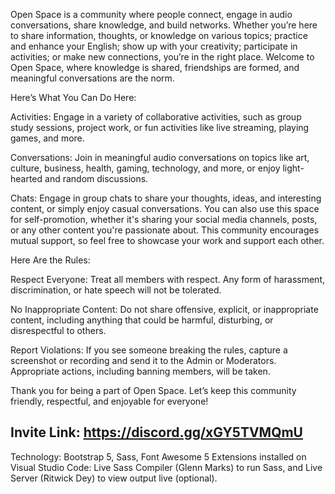Open Space is a community where people connect, engage in audio conversations, share knowledge, and build networks. Whether you’re here to share information, thoughts, or knowledge on various topics; practice and enhance your English; show up with your creativity; participate in activities; or make new connections, you’re in the right place. Welcome to Open Space, where knowledge is shared, friendships are formed, and meaningful conversations are the norm.

Here’s What You Can Do Here:

Activities: Engage in a variety of collaborative activities, such as group study sessions, project work, or fun activities like live streaming, playing games, and more.

Conversations: Join in meaningful audio conversations on topics like art, culture, business, health, gaming, technology, and more, or enjoy light-hearted and random discussions.

Chats: Engage in group chats to share your thoughts, ideas, and interesting content, or simply enjoy casual conversations. You can also use this space for self-promotion, whether it's sharing your social media channels, posts, or any other content you're passionate about. This community encourages mutual support, so feel free to showcase your work and support each other.

Here Are the Rules:

Respect Everyone: Treat all members with respect. Any form of harassment, discrimination, or hate speech will not be tolerated.

No Inappropriate Content: Do not share offensive, explicit, or inappropriate content, including anything that could be harmful, disturbing, or disrespectful to others.

Report Violations: If you see someone breaking the rules, capture a screenshot or recording and send it to the Admin or Moderators. Appropriate actions, including banning members, will be taken.

Thank you for being a part of Open Space. Let’s keep this community friendly, respectful, and enjoyable for everyone!

Invite Link: https://discord.gg/xGY5TVMQmU
---------------------------------------------------------------------------------------------------------------------------

Technology: Bootstrap 5, Sass, Font Awesome 5
Extensions installed on Visual Studio Code: Live Sass Compiler (Glenn Marks) to run Sass, and Live Server (Ritwick Dey) to view output live (optional).
